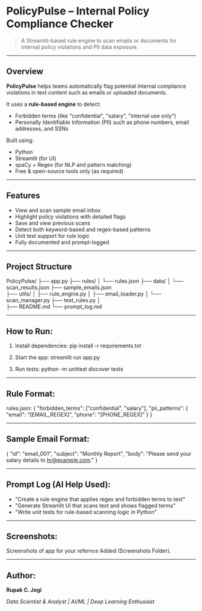 # PolicyPulse – Internal Policy Compliance Checker

> A Streamlit-based rule engine to scan emails or documents for internal policy violations and PII data exposure.

---

## Overview

**PolicyPulse** helps teams automatically flag potential internal compliance violations in text content such as emails or uploaded documents.

It uses a **rule-based engine** to detect:
- Forbidden terms (like "confidential", "salary", "internal use only")
- Personally Identifiable Information (PII) such as phone numbers, email addresses, and SSNs

Built using:
- Python
- Streamlit (for UI)
- spaCy + Regex (for NLP and pattern matching)
- Free & open-source tools only (as required)

---

## Features

- View and scan sample email inbox
- Highlight policy violations with detailed flags
- Save and view previous scans
- Detect both keyword-based and regex-based patterns
- Unit test support for rule logic
- Fully documented and prompt-logged

---

## Project Structure

PolicyPulse/
├── app.py
├── rules/
│   └── rules.json
├── data/
│   └── scan_results.json
├── sample_emails.json    
├── utils/
│   ├── rule_engine.py
│   ├── email_loader.py
│   └── scan_manager.py
├── test_rules.py
│   
├── README.md
└── prompt_log.md

---

## How to Run:

1. Install dependencies:
   pip install -r requirements.txt

2. Start the app:
   streamlit run app.py

3. Run tests:
   python -m unittest discover tests

---

## Rule Format:

rules.json:
{
  "forbidden_terms": ["confidential", "salary"],
  "pii_patterns": {
    "email": "[EMAIL_REGEX]",
    "phone": "[PHONE_REGEX]"
  }
}

---

## Sample Email Format:

{
  "id": "email_001",
  "subject": "Monthly Report",
  "body": "Please send your salary details to hr@example.com."
}

---

## Prompt Log (AI Help Used):

- "Create a rule engine that applies regex and forbidden terms to text"
- "Generate Streamlit UI that scans text and shows flagged terms"
- "Write unit tests for rule-based scanning logic in Python"

---

## Screenshots:

Screenshots of app for your refernce Added (Screenshots Folder).

---

## Author:

__Rupak C. Jogi__

_Data Scientist & Analyst | AI/ML | Deep Learning Enthusiast_
